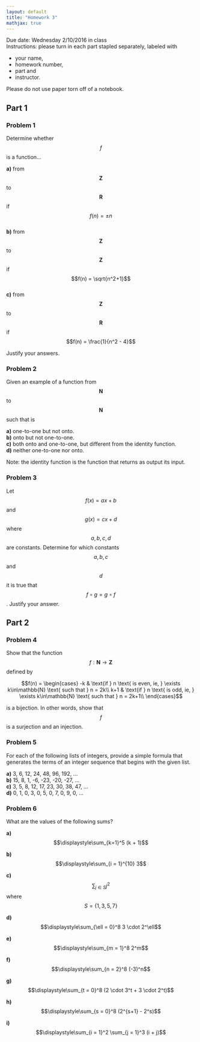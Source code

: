 ```yaml
---
layout: default
title: "Homework 3"
mathjax: true
---
```


Due date: Wednesday 2/10/2016 in class  
Instructions: please turn in each part stapled separately, labeled with

* your name,
* homework number,
* part and
* instructor.

Please do not use paper torn off of a notebook.

## Part 1

### Problem 1
Determine whether $$f$$ is a function...

__a)__ from $$\mathbf{Z}$$ to $$\mathbf{R}$$ if $$f(n) = \pm n$$  
__b)__ from $$\mathbf{Z}$$ to $$\mathbf{Z}$$ if $$f(n) = \sqrt{n^2+1}$$  
__c)__ from $$\mathbf{Z}$$ to $$\mathbf{R}$$ if $$f(n) = \frac{1}{n^2 - 4}$$  

Justify your answers.

### Problem 2
Given an example of a function from $$\mathbf{N}$$ to $$\mathbf{N}$$ such that is

__a)__ one-to-one but not onto.  
__b)__ onto but not one-to-one.  
__c)__ both onto and one-to-one, but different from the identity function.  
__d)__ neither one-to-one nor onto.

Note: the identity function is the function that returns as output its input.

### Problem 3
Let $$f(x) = ax + b$$ and $$g(x) = cx+d$$ where $$a, b, c, d$$ are constants. Determine for which constants $$a, b, c$$ and $$d$$ it is true that $$f \circ g = g \circ f$$. Justify your answer.

## Part 2

### Problem 4
Show that the function $$f:\mathbf{N} \to \mathbf{Z}$$ defined by

$$f(n) = \begin{cases}
-k & \text{if } n \text{ is even, ie, } \exists k\in\mathbb{N} \text{ such that } n = 2k\\
k+1 & \text{if } n \text{ is odd, ie, } \exists k\in\mathbb{N} \text{ such that } n = 2k+1\\
\end{cases}$$

is a bijection. In other words, show that $$f$$ is a surjection and an injection.

### Problem 5

For each of the following lists of integers, provide a simple formula that generates the terms of an integer sequence that begins with the given list.

__a)__ 3, 6, 12, 24, 48, 96, 192, ...  
__b)__ 15, 8, 1, -6, -23, -20, -27, ...  
__c)__ 3, 5, 8, 12, 17, 23, 30, 38, 47, ...  
__d)__ 0, 1, 0, 3, 0, 5, 0, 7, 0, 9, 0, ...  

### Problem 6

What are the values of the following sums?

__a)__ $$\displaystyle\sum_{k=1}^5 (k + 1)$$

__b)__ $$\displaystyle\sum_{i = 1}^{10} 3$$

__c)__ $$\displaystyle\sum_{j\in S} j^2$$ where $$S = \{1, 3, 5, 7\}$$

__d)__ $$\displaystyle\sum_{\ell = 0}^8 3 \cdot 2^\ell$$

__e)__ $$\displaystyle\sum_{m = 1}^8 2^m$$

__f)__ $$\displaystyle\sum_{n = 2}^8 (-3)^n$$

__g)__ $$\displaystyle\sum_{t = 0}^8 (2 \cdot 3^t + 3 \cdot 2^t)$$

__h)__ $$\displaystyle\sum_{s = 0}^8 (2^{s+1} - 2^s)$$

__i)__ $$\displaystyle\sum_{i = 1}^2 \sum_{j = 1}^3 (i + j)$$
